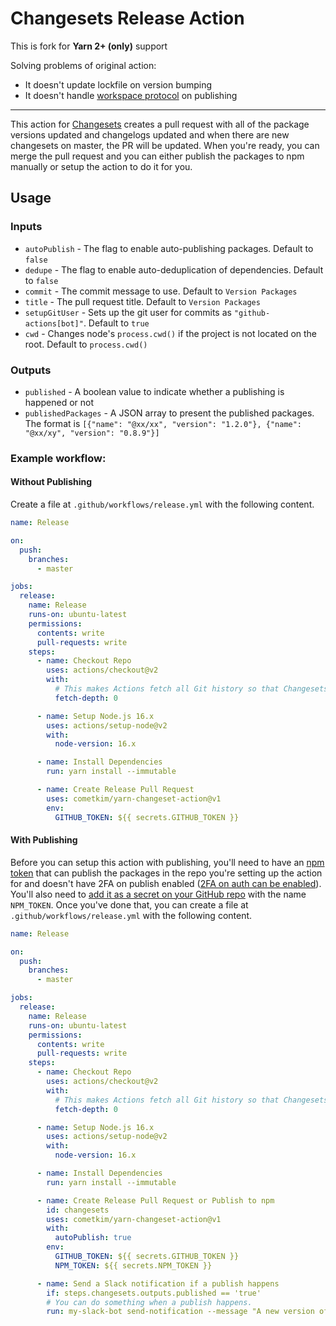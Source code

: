 # Changesets Release Action

This is fork for **Yarn 2+ (only)** support

Solving problems of original action:
- It doesn't update lockfile on version bumping
- It doesn't handle [workspace protocol](https://yarnpkg.com/features/protocols/#workspace) on publishing

----

This action for [Changesets](https://github.com/atlassian/changesets) creates a pull request with all of the package versions updated and changelogs updated and when there are new changesets on master, the PR will be updated. When you're ready, you can merge the pull request and you can either publish the packages to npm manually or setup the action to do it for you.

## Usage

### Inputs

- `autoPublish` - The flag to enable auto-publishing packages. Default to `false`
- `dedupe` - The flag to enable auto-deduplication of dependencies. Default to `false`
- `commit` - The commit message to use. Default to `Version Packages`
- `title` - The pull request title. Default to `Version Packages`
- `setupGitUser` - Sets up the git user for commits as `"github-actions[bot]"`. Default to `true`
- `cwd` - Changes node's `process.cwd()` if the project is not located on the root. Default to `process.cwd()`

### Outputs

- `published` - A boolean value to indicate whether a publishing is happened or not
- `publishedPackages` - A JSON array to present the published packages. The format is `[{"name": "@xx/xx", "version": "1.2.0"}, {"name": "@xx/xy", "version": "0.8.9"}]`

### Example workflow:

#### Without Publishing

Create a file at `.github/workflows/release.yml` with the following content.

```yml
name: Release

on:
  push:
    branches:
      - master

jobs:
  release:
    name: Release
    runs-on: ubuntu-latest
    permissions:
      contents: write
      pull-requests: write
    steps:
      - name: Checkout Repo
        uses: actions/checkout@v2
        with:
          # This makes Actions fetch all Git history so that Changesets can generate changelogs with the correct commits
          fetch-depth: 0

      - name: Setup Node.js 16.x
        uses: actions/setup-node@v2
        with:
          node-version: 16.x

      - name: Install Dependencies
        run: yarn install --immutable

      - name: Create Release Pull Request
        uses: cometkim/yarn-changeset-action@v1
        env:
          GITHUB_TOKEN: ${{ secrets.GITHUB_TOKEN }}
```

#### With Publishing

Before you can setup this action with publishing, you'll need to have an [npm token](https://docs.npmjs.com/creating-and-viewing-authentication-tokens) that can publish the packages in the repo you're setting up the action for and doesn't have 2FA on publish enabled ([2FA on auth can be enabled](https://docs.npmjs.com/about-two-factor-authentication)). You'll also need to [add it as a secret on your GitHub repo](https://help.github.com/en/articles/virtual-environments-for-github-actions#creating-and-using-secrets-encrypted-variables) with the name `NPM_TOKEN`. Once you've done that, you can create a file at `.github/workflows/release.yml` with the following content.

```yml
name: Release

on:
  push:
    branches:
      - master

jobs:
  release:
    name: Release
    runs-on: ubuntu-latest
    permissions:
      contents: write
      pull-requests: write
    steps:
      - name: Checkout Repo
        uses: actions/checkout@v2
        with:
          # This makes Actions fetch all Git history so that Changesets can generate changelogs with the correct commits
          fetch-depth: 0

      - name: Setup Node.js 16.x
        uses: actions/setup-node@v2
        with:
          node-version: 16.x

      - name: Install Dependencies
        run: yarn install --immutable

      - name: Create Release Pull Request or Publish to npm
        id: changesets
        uses: cometkim/yarn-changeset-action@v1
        with:
          autoPublish: true
        env:
          GITHUB_TOKEN: ${{ secrets.GITHUB_TOKEN }}
          NPM_TOKEN: ${{ secrets.NPM_TOKEN }}

      - name: Send a Slack notification if a publish happens
        if: steps.changesets.outputs.published == 'true'
        # You can do something when a publish happens.
        run: my-slack-bot send-notification --message "A new version of ${GITHUB_REPOSITORY} was published!"
```
